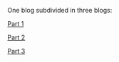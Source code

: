 
One blog subdivided in three blogs:

[Part 1](https://www.worldofleveldesign.com/categories/wold-members-tutorials/peteellis/level-design-pacing-gameplay-beats-part1.php)

[Part 2](https://www.worldofleveldesign.com/categories/wold-members-tutorials/peteellis/level-design-pacing-gameplay-beats-part2.php)

[Part 3](https://www.worldofleveldesign.com/categories/wold-members-tutorials/peteellis/level-design-pacing-gameplay-beats-part3.php)